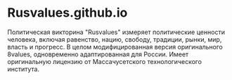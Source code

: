 # Rusvalues.github.io
Политическая викторина "Rusvalues" измеряет политические ценности человека, включая равенство, нацию, свободу, традиции, рынки, мир, власть и прогресс. В целом модифицированная версия оригинального 8values, одновременно адаптированная для России. Имеет оригинальную лицензию от Массачусетского технологического института.
 
